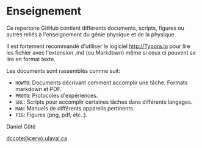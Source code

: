 # Enseignement
Ce repertoire GitHub contient différents documents, scripts, figures ou autres reliés à l'enseignement du génie physique et de la physique. 

Il est fortement recommandé d'utiliser le logiciel http://Typora.io pour lire les fichier avec l'extension .md (ou Markdown) même si ceux ci peuvent se lire en format texte.

Les documents sont rassemblés comme suit:

- ```HOWTO```: Documents décrivant comment accomplir une tâche. Formats markdown et PDF.
- ```PROTO```: Protocoles d'expériences.
- ```SRC```: Scripts pour accomplir certaines tâches dans différents langages.
- ```MAN```: Manuels de différents appareils pertinents.
- ```FIG```: Figures (png, pdf, etc..).



Daniel Côté

dccote@cervo.ulaval.ca

